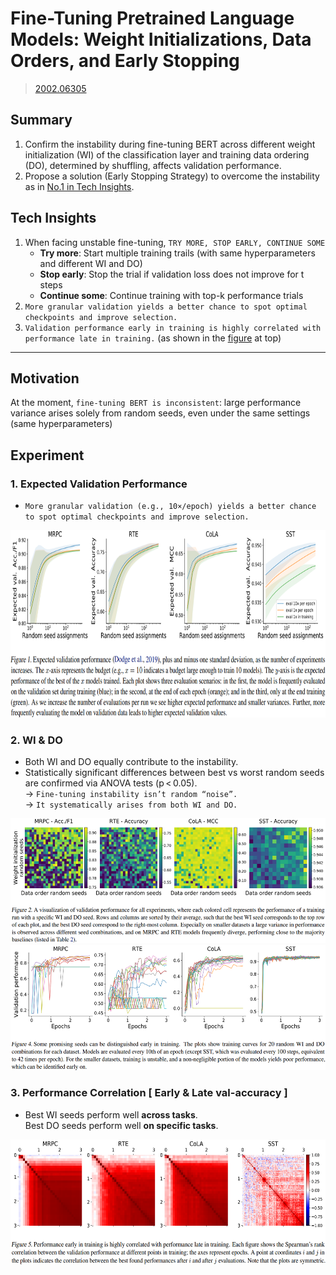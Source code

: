 # Fine-Tuning Pretrained Language Models: Weight Initializations, Data Orders, and Early Stopping
> [2002.06305](https://arxiv.org/abs/2002.06305)<br>

## Summary 
1. Confirm the instability during fine-tuning BERT across different weight initialization (WI) of the classification layer and training data ordering (DO), determined by shuffling, affects validation performance.
2. Propose a solution (Early Stopping Strategy) to overcome the instability as in [No.1 in Tech Insights](#tech-insights).

## Tech Insights 
1. When facing unstable fine-tuning, `TRY MORE, STOP EARLY, CONTINUE SOME`
    - **Try more**: Start multiple training trails (with same hyperparameters and different WI and DO)
    - **Stop early**: Stop the trial if validation loss does not improve for t steps
    - **Continue some**: Continue training with top-k performance trials
2. `More granular validation yields a better chance to spot optimal checkpoints and improve selection.`
3. `Validation performance early in training is highly correlated with performance late in training.` (as shown in the [figure](#3-performance-correlation--early--late-val-accuracy-) at top)

---

## Motivation 
At the moment, `fine‑tuning BERT is inconsistent`: large performance variance arises solely from random seeds, even under the same settings (same hyperparameters)

## Experiment
### 1. Expected Validation Performance 
- `More granular validation (e.g., 10×/epoch) yields a better chance to spot optimal checkpoints and improve selection.`
<div align=center><img src="/figures/2002.06305.1.png" style="height: 300px; width: auto;"/></div>

### 2. WI & DO
- Both WI and DO equally contribute to the instability.
- Statistically significant differences between best vs worst random seeds are confirmed via ANOVA tests (p < 0.05).<br>
  &rarr; `Fine-tuning instability isn’t random “noise”.`<br>
  &rarr; `It systematically arises from both WI and DO.`
<div align=center><img src="/figures/2002.06305.2.png" style="height: 200px; width: auto;"/></div>
<div align=center><img src="/figures/2002.06305.3.png" style="height: 200px; width: auto;"/></div>

### 3. Performance Correlation [ Early & Late val-accuracy ]
- Best WI seeds perform well **across tasks**.<br>
  Best DO seeds perform well **on specific tasks**.
<div align=center><img src="/figures/2002.06305.4.png" style="height: 200px; width: auto;"/></div>
